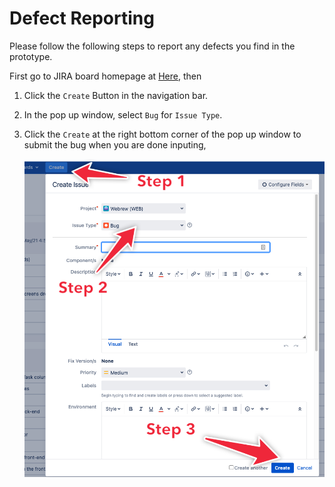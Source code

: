 # Defect Reporting

Please follow the following steps to report any defects you find in the prototype.

First go to JIRA board homepage at [Here](http://platinum.cscaws.com:8080/secure/RapidBoard.jspa?rapidView=52&view=planning.nodetail&issueLimit=100), then

1. Click the `Create` Button in the navigation bar.
2. In the pop up window, select `Bug` for `Issue Type`.
3. Click the `Create` at the right bottom corner of the pop up window to submit the bug when you are done inputing,

   ![report issue](.gitbook/assets/report_issue.png)

